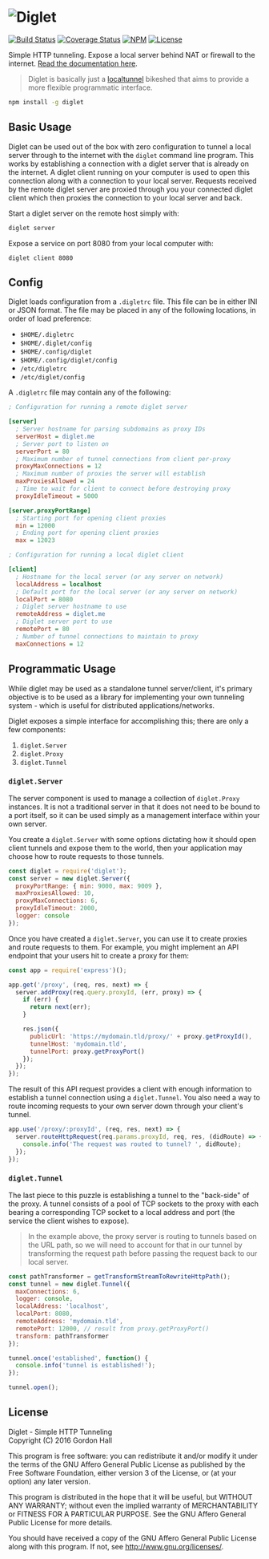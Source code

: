 ![Diglet](https://raw.githubusercontent.com/bookchin/diglet/master/static/diglet.png)
========

[![Build Status](https://img.shields.io/travis/bookchin/diglet.svg?style=flat-square)](https://travis-ci.org/bookchin/diglet)
[![Coverage Status](https://img.shields.io/coveralls/bookchin/diglet.svg?style=flat-square)](https://coveralls.io/r/bookchin/diglet)
[![NPM](https://img.shields.io/npm/v/diglet.svg?style=flat-square)](https://www.npmjs.com/package/diglet)
[![License](https://img.shields.io/badge/license-AGPL3.0-blue.svg?style=flat-square)](https://raw.githubusercontent.com/bookchin/diglet/master/LICENSE)

Simple HTTP tunneling. Expose a local server behind NAT or firewall to the 
internet. [Read the documentation here](http://bookch.in/diglet).

> Diglet is basically just a [localtunnel](https://localtunnel.github.io/www/) 
> bikeshed that aims to provide a more flexible programmatic interface.

```bash
npm install -g diglet
```

Basic Usage
-----------

Diglet can be used out of the box with zero configuration to tunnel a local 
server through to the internet with the `diglet` command line program. This 
works by establishing a connection with a diglet server that is already on 
the internet. A diglet client running on your computer is used to open this 
connection along with a connection to your local server. Requests received
by the remote diglet server are proxied through you your connected diglet 
client which then proxies the connection to your local server and back.

Start a diglet server on the remote host simply with:

```bash
diglet server
```

Expose a service on port 8080 from your local computer with:

```
diglet client 8080
```

Config
------

Diglet loads configuration from a `.digletrc` file. This file can be in either 
INI or JSON format. The file may be placed in any of the following locations, 
in order of load preference:

* `$HOME/.digletrc`
* `$HOME/.diglet/config`
* `$HOME/.config/diglet`
* `$HOME/.config/diglet/config`
* `/etc/digletrc`
* `/etc/diglet/config`

A `.digletrc` file may contain any of the following:

```ini
; Configuration for running a remote diglet server

[server]
  ; Server hostname for parsing subdomains as proxy IDs
  serverHost = diglet.me
  ; Server port to listen on
  serverPort = 80
  ; Maximum number of tunnel connections from client per-proxy
  proxyMaxConnections = 12
  ; Maximum number of proxies the server will establish
  maxProxiesAllowed = 24
  ; Time to wait for client to connect before destroying proxy
  proxyIdleTimeout = 5000

[server.proxyPortRange]
  ; Starting port for opening client proxies
  min = 12000
  ; Ending port for opening client proxies
  max = 12023

; Configuration for running a local diglet client

[client]
  ; Hostname for the local server (or any server on network)
  localAddress = localhost
  ; Default port for the local server (or any server on network)
  localPort = 8080
  ; Diglet server hostname to use
  remoteAddress = diglet.me
  ; Diglet server port to use
  remotePort = 80
  ; Number of tunnel connections to maintain to proxy
  maxConnections = 12
```

Programmatic Usage
------------------

While diglet may be used as a standalone tunnel server/client, it's primary 
objective is to be used as a library for implementing your own tunneling 
system - which is useful for distributed applications/networks.

Diglet exposes a simple interface for accomplishing this; there are only a 
few components:

1. `diglet.Server`
2. `diglet.Proxy`
3. `diglet.Tunnel`

### `diglet.Server`

The server component is used to manage a collection of `diglet.Proxy` 
instances. It is not a traditional server in that it does not need to be bound 
to a port itself, so it can be used simply as a management interface within 
your own server.

You create a `diglet.Server` with some options dictating how it should open 
client tunnels and expose them to the world, then your application may choose 
how to route requests to those tunnels.

```js
const diglet = require('diglet');
const server = new diglet.Server({
  proxyPortRange: { min: 9000, max: 9009 },
  maxProxiesAllowed: 10,
  proxyMaxConnections: 6,
  proxyIdleTimeout: 2000,
  logger: console
});
```

Once you have created a `diglet.Server`, you can use it to create proxies and 
route requests to them. For example, you might implement an API endpoint that 
your users hit to create a proxy for them:

```js
const app = require('express')();

app.get('/proxy', (req, res, next) => {
  server.addProxy(req.query.proxyId, (err, proxy) => {
    if (err) {
      return next(err);
    }

    res.json({
      publicUrl: 'https://mydomain.tld/proxy/' + proxy.getProxyId(),
      tunnelHost: 'mydomain.tld',
      tunnelPort: proxy.getProxyPort()
    });
  });
});
```

The result of this API request provides a client with enough information to 
establish a tunnel connection using a `diglet.Tunnel`. You also need a way to 
route incoming requests to your own server down through your client's tunnel.

```js
app.use('/proxy/:proxyId', (req, res, next) => {
  server.routeHttpRequest(req.params.proxyId, req, res, (didRoute) => {
    console.info('The request was routed to tunnel? ', didRoute);
  });
});
```

### `diglet.Tunnel`

The last piece to this puzzle is establishing a tunnel to the "back-side" of 
the proxy. A tunnel consists of a pool of TCP sockets to the proxy with each 
bearing a corresponding TCP socket to a local address and port (the service 
the client wishes to expose).

> In the example above, the proxy server is routing to tunnels based on the URL 
> path, so we will need to account for that in our tunnel by transforming the 
> request path before passing the request back to our local server.

```js
const pathTransformer = getTransformStreamToRewriteHttpPath();
const tunnel = new diglet.Tunnel({
  maxConnections: 6,
  logger: console,
  localAddress: 'localhost',
  localPort: 8080,
  remoteAddress: 'mydomain.tld',
  remotePort: 12000, // result from proxy.getProxyPort()
  transform: pathTransformer
});

tunnel.once('established', function() {
  console.info('tunnel is established!');
});

tunnel.open();
```

License
-------

Diglet - Simple HTTP Tunneling  
Copyright (C) 2016 Gordon Hall

This program is free software: you can redistribute it and/or modify
it under the terms of the GNU Affero General Public License as published
by the Free Software Foundation, either version 3 of the License, or
(at your option) any later version.

This program is distributed in the hope that it will be useful,
but WITHOUT ANY WARRANTY; without even the implied warranty of
MERCHANTABILITY or FITNESS FOR A PARTICULAR PURPOSE.  See the
GNU Affero General Public License for more details.

You should have received a copy of the GNU Affero General Public License
along with this program.  If not, see http://www.gnu.org/licenses/.


